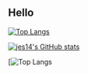 ## Hello

[![Top Langs](https://github-readme-stats.vercel.app/api?username=jes14&theme=algolia&show_icons=true&hide=stars,contribs&count_private=true)](https://github.com/jes14)

[![jes14's GitHub stats](https://github-readme-stats.vercel.app/api/top-langs?username=jes14&hide=html,scss,stylus,blade,jupyter%20notebook,python,css,dockerfile&count_private=true&theme=algolia&show_icons=true)](https://github.com/jes14)



[![Top Langs](https://github-readme-stats.vercel.app/api?username=jes14&hide=stars,contribs&count_private=true)
